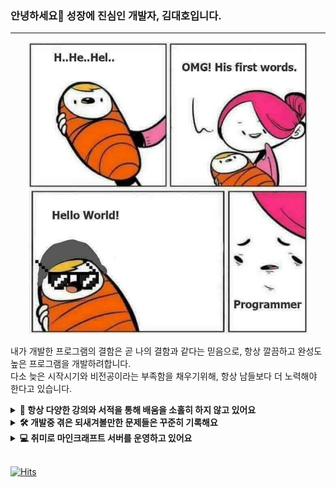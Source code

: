 ### 안녕하세요👋 성장에 진심인 개발자, 김대호입니다.
---

<p align="center">
  <img src="https://github.com/destiny1017/destiny1017/blob/main/assets/profile_1.png?raw=true" width="450px">
</p>

내가 개발한 프로그램의 결함은 곧 나의 결함과 같다는 믿음으로, 항상 깔끔하고 완성도 높은 프로그램을 개발하려합니다.  
다소 늦은 시작시기와 비전공이라는 부족함을 채우기위해, 항상 남들보다 더 노력해야 한다고 있습니다.

<details>
  <summary>
    <strong>📖 항상 다양한 강의와 서적을 통해 배움을 소홀히 하지 않고 있어요</strong>
  </summary>
  <a href="https://github.com/destiny1017/TIL">CS 공부 기록용 TIL Repo</a><br><br>
  <img src="https://github.com/destiny1017/destiny1017/blob/main/assets/%EC%88%98%EB%A3%8C%EC%A6%9D.png?raw=true" width="650px">
  <br>
  <img src="https://github.com/destiny1017/destiny1017/blob/main/assets/%EB%8F%84%EC%84%9C%EA%B5%AC%EB%A7%A4%EB%AA%A9%EB%A1%9D.png?raw=true" width="650px">
</details>

<details>
  <summary><strong>🛠 개발중 겪은 되새겨볼만한 문제들은 꾸준히 기록해요</strong></summary>
  &emsp;<a href="https://vanilla-mint-288.notion.site/ec12b6255d94433badd471acdb2149ac?pvs=4">트러블 슈팅 로그</a>
</details>

<details>
  <summary><strong>💻 취미로 마인크래프트 서버를 운영하고 있어요</strong></summary>
  &emsp;<a href="https://kdh1226.tistory.com/44">마인크래프트 서버 운영기</a>
</details>

<br/>

  [![Hits](https://hits.seeyoufarm.com/api/count/incr/badge.svg?url=https%3A%2F%2Fgithub.com%2Fdestiny1017&count_bg=%2379C83D&title_bg=%23555555&icon=&icon_color=%23E7E7E7&title=hits&edge_flat=false)](https://hits.seeyoufarm.com)
